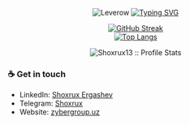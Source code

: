 <p align="center">
<img src="./cover_leverow.png" alt="Leverow"/>
<a href="https://github.com/shoxrux13"><img alt="Typing SVG" src="https://readme-typing-svg.herokuapp.com?font=IBM+Plex+Sans&size=25&duration=4500&color=BCB1F7&center=true&width=500&lines=Hi,+I'm+Shoxrux+Ergashev+👋;Bacend developer;Nice+to+meet+you!" /> </a> </p>

<div align="center">

[![GitHub Streak](https://streak-stats.demolab.com/?user=shoxrux13&theme=dark)](https://github.com/shoxrux13/)<br/>
[![Top Langs](https://github-readme-stats.vercel.app/api/top-langs/?username=shoxrux13&text_color=ffffff&text_bold=true&title_color=e3289c&bg_color=2b213a&card_width=495px&hide=html,css)](https://github.com/shoxrux13/)</div>


<p align="center"><img src="https://github-readme-stats.vercel.app/api?username=shoxrux13&show_icons=true&theme=synthwave" alt="Shoxrux13 :: Profile Stats" /></p>

### ☕ Get in touch
- LinkedIn: <a href = "https://www.linkedin.com/in/shoxrux13/">Shoxrux Ergashev</a>
- Telegram: <a href = "https://t.me/Shoxruxx_13">Shoxrux</a>
- Website: <a href = "https://zybergroup.uz">zybergroup.uz</a>
<br>
